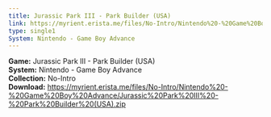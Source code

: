 ```yaml
---
title: Jurassic Park III - Park Builder (USA)
link: https://myrient.erista.me/files/No-Intro/Nintendo%20-%20Game%20Boy%20Advance/Jurassic%20Park%20III%20-%20Park%20Builder%20(USA).zip
type: single1
System: Nintendo - Game Boy Advance
---
```

<b>Game:</b> Jurassic Park III - Park Builder (USA)<br>
<b>System:</b> Nintendo - Game Boy Advance<br>
<b>Collection:</b> No-Intro<br>
<b>Download:</b> https://myrient.erista.me/files/No-Intro/Nintendo%20-%20Game%20Boy%20Advance/Jurassic%20Park%20III%20-%20Park%20Builder%20(USA).zip